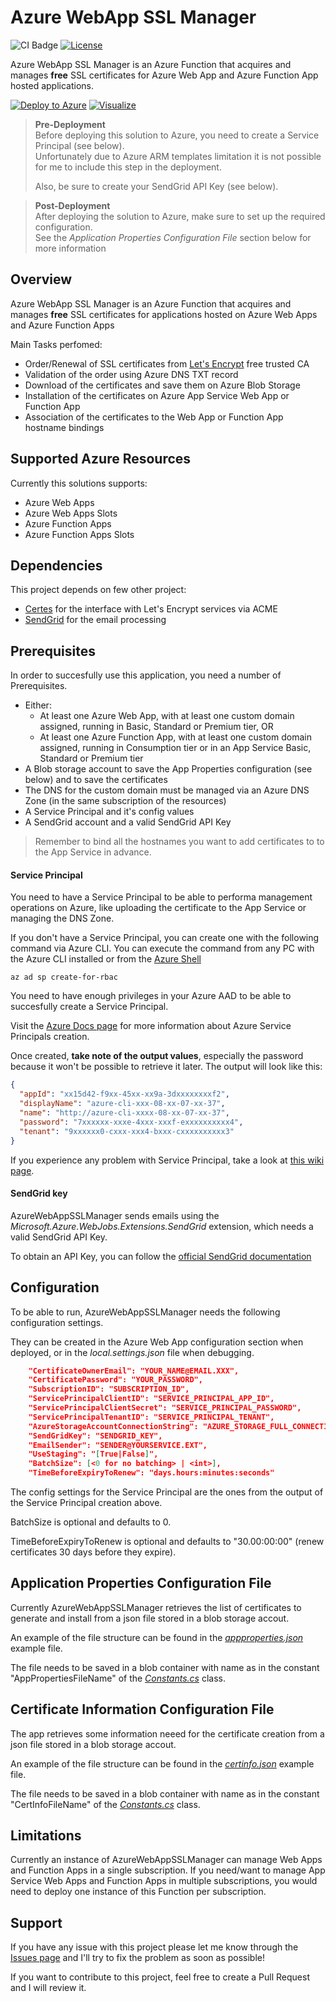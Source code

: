 # Azure WebApp SSL Manager

![CI Badge](https://github.com/n3wt0n/AzureWebAppSSLManager/workflows/CI/badge.svg)
[![License](https://img.shields.io/github/license/n3wt0n/AzureWebAppSSLManager.svg)](https://github.com/n3wt0n/AzureWebAppSSLManager/blob/master/LICENSE)

Azure WebApp SSL Manager is an Azure Function that acquires and manages **free** SSL certificates for Azure Web App and Azure Function App hosted applications.

[![Deploy to Azure](https://azuredeploy.net/deploybutton.png)](https://portal.azure.com/#create/Microsoft.Template/uri/https%3A%2F%2Fraw.githubusercontent.com%2Fn3wt0n%2FAzureWebAppSSLManager%2Fmaster%2FARM%2520Template%2Ftemplate.json) [![Visualize](http://armviz.io/visualizebutton.png)](http://armviz.io/#/?load=https%3A%2F%2Fraw.githubusercontent.com%2Fn3wt0n%2FAzureWebAppSSLManager%2Fmaster%2FARM%2520Template%2Ftemplate.json)

> **Pre-Deployment**  
> Before deploying this solution to Azure, you need to create a Service Principal (see below).  
> Unfortunately due to Azure ARM templates limitation it is not possible for me to include this step in the deployment.  
>
> Also, be sure to create your SendGrid API Key (see below).
  
> **Post-Deployment**  
> After deploying the solution to Azure, make sure to set up the required configuration.  
> See the *Application Properties Configuration File* section below for more information

## Overview

Azure WebApp SSL Manager is an Azure Function that acquires and manages **free** SSL certificates for applications hosted on Azure Web Apps and Azure Function Apps

Main Tasks perfomed:

- Order/Renewal of SSL certificates from [Let's Encrypt](https://letsencrypt.org/) free trusted CA
- Validation of the order using Azure DNS TXT record
- Download of the certificates and save them on Azure Blob Storage
- Installation of the certificates on Azure App Service Web App or Function App
- Association of the certificates to the Web App or Function App hostname bindings

## Supported Azure Resources

Currently this solutions supports:

- Azure Web Apps
- Azure Web Apps Slots
- Azure Function Apps
- Azure Function Apps Slots

## Dependencies

This project depends on few other project:

- [Certes](https://github.com/fszlin/certes) for the interface with Let's Encrypt services via ACME
- [SendGrid](https://sendgrid.com/) for the email processing

## Prerequisites

In order to succesfully use this application, you need a number of Prerequisites.

- Either:
  - At least one Azure Web App, with at least one custom domain assigned, running in Basic, Standard or Premium tier, OR
  - At least one Azure Function App, with at least one custom domain assigned, running in Consumption tier or in an App Service Basic, Standard or Premium tier
- A Blob storage account to save the App Properties configuration (see below) and to save the certificates
- The DNS for the custom domain must be managed via an Azure DNS Zone (in the same subscription of the resources)
- A Service Principal and it's config values
- A SendGrid account and a valid SendGrid API Key

> Remember to bind all the hostnames you want to add certificates to to the App Service in advance.

#### Service Principal

You need to have a Service Principal to be able to performa management operations on Azure, like uploading the certificate to the App Service or managing the DNS Zone.

If you don't have a Service Principal, you can create one with the following command via Azure CLI. You can execute the command from any PC with the Azure CLI installed or from the [Azure Shell](http://shell.azure.com)

```shell
az ad sp create-for-rbac
```

You need to have enough privileges in your Azure AAD to be able to succesfully create a Service Principal.

Visit the [Azure Docs page](https://docs.microsoft.com/en-us/cli/azure/create-an-azure-service-principal-azure-cli?view=azure-cli-latest) for more information about Azure Service Principals creation.

Once created, **take note of the output values**, especially the password because it won't be possible to retrieve it later.
The output will look like this:

```json
{
  "appId": "xx15d42-f9xx-45xx-xx9a-3dxxxxxxxxf2",
  "displayName": "azure-cli-xxx-08-xx-07-xx-37",
  "name": "http://azure-cli-xxxx-08-xx-07-xx-37",
  "password": "7xxxxxx-xxxe-4xxx-xxxf-exxxxxxxxxx4",
  "tenant": "9xxxxxx0-cxxx-xxx4-bxxx-cxxxxxxxxxx3"
}
```

If you experience any problem with Service Principal, take a look at [this wiki page](../../wiki/About-Service-Principals).

#### SendGrid key

AzureWebAppSSLManager sends emails using the *Microsoft.Azure.WebJobs.Extensions.SendGrid* extension, which needs a valid SendGrid API Key.

To obtain an API Key, you can follow the [official SendGrid documentation](https://sendgrid.com/docs/ui/account-and-settings/api-keys/)

## Configuration

To be able to run, AzureWebAppSSLManager needs the following configuration settings.

They can be created in the Azure Web App configuration section when deployed, or in the *local.settings.json* file when debugging.

```json
    "CertificateOwnerEmail": "YOUR_NAME@EMAIL.XXX",
    "CertificatePassword": "YOUR_PASSWORD",
    "SubscriptionID": "SUBSCRIPTION_ID",
    "ServicePrincipalClientID": "SERVICE_PRINCIPAL_APP_ID",
    "ServicePrincipalClientSecret": "SERVICE_PRINCIPAL_PASSWORD",
    "ServicePrincipalTenantID": "SERVICE_PRINCIPAL_TENANT",
    "AzureStorageAccountConnectionString": "AZURE_STORAGE_FULL_CONNECTION_STRING",
    "SendGridKey": "SENDGRID_KEY",
    "EmailSender": "SENDER@YOURSERVICE.EXT",
    "UseStaging": "[True|False]",
	"BatchSize": [<0 for no batching> | <int>],
	"TimeBeforeExpiryToRenew": "days.hours:minutes:seconds"
```

The config settings for the Service Principal are the ones from the output of the Service Principal creation above.

BatchSize is optional and defaults to 0.

TimeBeforeExpiryToRenew is optional and defaults to "30.00:00:00" (renew certificates 30 days before they expire).

## Application Properties Configuration File

Currently AzureWebAppSSLManager retrieves the list of certificates to generate and install from a json file stored in a blob storage accout.

An example of the file structure can be found in the *[appproperties.json](../master/SampleJsonConfig/appproperties.json)* example file.

The file needs to be saved in a blob container with name as in the constant "AppPropertiesFileName" of the *[Constants.cs](../master/src/WebAppSSLManager/Models/Contants.cs)* class.

## Certificate Information Configuration File

The app retrieves some information neeed for the certificate creation from a json file stored in a blob storage accout.

An example of the file structure can be found in the *[certinfo.json](../master/SampleJsonConfig/certinfo.json)* example file.

The file needs to be saved in a blob container with name as in the constant "CertInfoFileName" of the *[Constants.cs](../master/src/WebAppSSLManager/Models/Contants.cs)* class.

## Limitations

Currently an instance of AzureWebAppSSLManager can manage Web Apps and Function Apps in a single subscription.
If you need/want to manage App Service Web Apps  and Function Apps in multiple subscriptions, you would need to deploy one instance of this Function per subscription.

## Support

If you have any issue with this project please let me know through the [Issues page](https://github.com/n3wt0n/AzureWebAppSSLManager/issues) and I'll try to fix the problem as soon as possible!

If you want to contribute to this project, feel free to create a Pull Request and I will review it.
